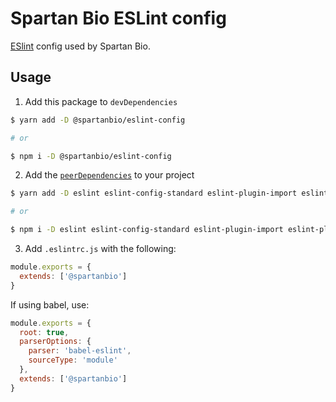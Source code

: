 # Spartan Bio ESLint config

[ESlint](https://eslint.org/) config used by Spartan Bio.

## Usage

1. Add this package to `devDependencies`

```bash
$ yarn add -D @spartanbio/eslint-config

# or

$ npm i -D @spartanbio/eslint-config
```

2. Add the [`peerDependencies`](./package.json) to your project

```bash
$ yarn add -D eslint eslint-config-standard eslint-plugin-import eslint-plugin-node eslint-plugin-promise eslint-plugin-standard prettier

# or

$ npm i -D eslint eslint-config-standard eslint-plugin-import eslint-plugin-node eslint-plugin-promise eslint-plugin-standard prettier
```

3. Add `.eslintrc.js` with the following:

```js
module.exports = {
  extends: ['@spartanbio']
}
```

If using babel, use:

```js
module.exports = {
  root: true,
  parserOptions: {
    parser: 'babel-eslint',
    sourceType: 'module'
  },
  extends: ['@spartanbio']
}
```
